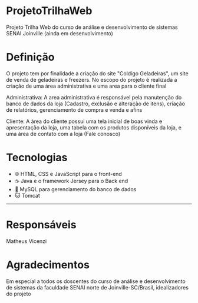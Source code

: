 # ProjetoTrilhaWeb
Projeto Trilha Web do curso de análise e desenvolvimento de sistemas SENAI Joinville (ainda em desenvolvimento)

# Definição
O projeto tem por finalidade a criação do site "Coldigo Geladeiras", um site de venda de geladeiras e freezers.
No escopo do projeto é realizada a criação de uma área administrativa e uma area para o cliente final

Administrativa: A area administrativa é responsável pela manutenção do banco de dados da loja (Cadastro, exclusão e alteração de itens), criação de relatórios, gerenciamento de compra e venda e afins

Cliente: A área do cliente possui uma tela inicial de boas vinda e apresentação da loja, uma tabela com os produtos disponíveis da loja, e uma área de contato com a loja (Fale conosco)

# Tecnologias
<ul>
  <li>
    🌐 HTML, CSS e JavaScript para o front-end
  </li>
  <li>
    ☕ Java e o framework Jersey para o Back end
  </li>
  <li>
    🐬 MySQL para gerenciamento do banco de dados
  </li>
  <li>
    🐱 Tomcat
  </li>
 </ul>
<hr></hr>

# Responsáveis
Matheus Vicenzi

# Agradecimentos
Em especial a todos os doscentes do curso de análise e desenvolvimento de sistemas da faculdade SENAI norte de Joinville-SC/Brasil, idealizadores do projeto 
